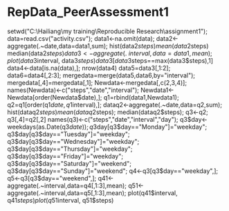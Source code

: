 # RepData_PeerAssessment1
setwd("C:\\Hailiang\\my training\\Reproducible Research\\assignment1");
data=read.csv("activity.csv");
data1<-na.omit(data);
data2<-aggregate(.~date,data=data1,sum);
hist(data2$steps)
mean(data2$steps)
median(data2$steps)
data3<-aggregate(.~interval,data=data1,mean);
plot(data3$interval, data3$steps)
data3[data3$steps==max(data3$steps),1]
data4<-data[is.na(data),];
nrow(data4)
data5=data3[,1:2];
data6=data4[,2:3];
mergedata=merge(data5,data6,by="interval");
mergedata[,4]=mergedata[,1];
Newdata<-mergedata[,c(2,3,4)];
names(Newdata)<-c("steps","date","interval");
Newdata1<-Newdata[order(Newdata$date),];
q1=rbind(data1,Newdata1);
q2=q1[order(q1$date,q1$interval),];
dataq2<-aggregate(.~date,data=q2,sum);
hist(dataq2$steps)
mean(dataq2$steps);
median(dataq2$steps);
q3<-q2;
q3[,4]=q2[,2]
names(q3)<-c("steps","date","interval","day");
q3$day<-weekdays(as.Date(q3$date));
q3$day[q3$day=="Monday"]="weekday";
q3$day[q3$day=="Tuesday"]="weekday";
q3$day[q3$day=="Wednesday"]="weekday";
q3$day[q3$day=="Thursday"]="weekday";
q3$day[q3$day=="Friday"]="weekday";
q3$day[q3$day=="Saturday"]="weekend";
q3$day[q3$day=="Sunday"]="weekend";
q4<-q3[q3$day=="weekday",];
q5<-q3[q3$day=="weekend",];
q41<-aggregate(.~interval,data=q4[,1:3],mean);
q51<-aggregate(.~interval,data=q5[,1:3],mean);
plot(q41$interval, q41$steps)
plot(q51$interval, q51$steps)
